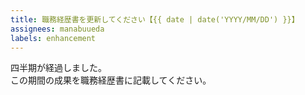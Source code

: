 ```yaml
---
title: 職務経歴書を更新してください【{{ date | date('YYYY/MM/DD') }}】
assignees: manabuueda
labels: enhancement
---
```


四半期が経過しました。  
この期間の成果を職務経歴書に記載してください。
